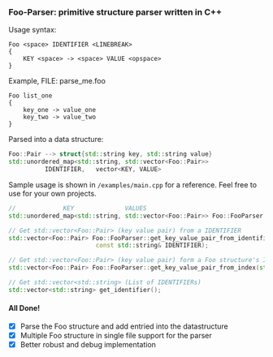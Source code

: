 ### Foo-Parser: primitive structure parser written in C++

Usage syntax:
```
Foo <space> IDENTIFIER <LINEBREAK>
{
	KEY <space> -> <space> VALUE <opspace>	
}
```

Example, FILE: parse_me.foo

```
Foo list_one 
{
	key_one -> value_one 
	key_two -> value_two 	
}
```

Parsed into a data structure:

```c++
Foo::Pair --> struct{std::string key, std::string value}
std::unordered_map<std::string, std::vector<Foo::Pair>>
		  IDENTIFIER,   vector<KEY, VALUE>
```

Sample usage is shown in `/examples/main.cpp` for a reference. Feel free to use for your own projects.

```c++
//		       KEY              VALUES
std::unordered_map<std::string, std::vector<Foo::Pair>> Foo::FooParser::get_result();

// Get std::vector<Foo::Pair> (key value pair) from a IDENTIFIER
std::vector<Foo::Pair> Foo::FooParser::get_key_value_pair_from_identifier(
						const std::string& IDENTIFIER);

// Get std::vector<Foo::Pair> (key value pair) form a Foo structure's Index
std::vector<Foo::Pair> Foo::FooParser::get_key_value_pair_from_index(std::size_t INDEX);

// Get std::vector<std::string> (List of IDENTIFIERs)
std::vector<std::string> get_identifier();
```

#### All Done!

- [x] Parse the Foo structure and add entried into the datastructure
- [x] Multiple Foo structure in single file support for the parser
- [x] Better robust and debug implementation
